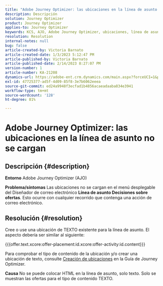 ```yaml
---
title: "Adobe Journey Optimizer: las ubicaciones en la línea de asunto no se cargan"
description: Descripción
solution: Journey Optimizer
product: Journey Optimizer
applies-to: Journey Optimizer
keywords: KCS, AJO, Adobe Journey Optimizer, ubicaciones, línea de asunto, sin carga, tipo de contenido, html, texto
resolution: Resolution
internal-notes: null
bug: false
article-created-by: Victoria Barnato
article-created-date: 1/3/2023 5:12:47 PM
article-published-by: Victoria Barnato
article-published-date: 2/14/2023 8:27:07 PM
version-number: 1
article-number: KA-21208
dynamics-url: https://adobe-ent.crm.dynamics.com/main.aspx?forceUCI=1&pagetype=entityrecord&etn=knowledgearticle&id=1597f3d5-898b-ed11-81ad-6045bd0067ea
exl-id: 47725377-ad5f-4d09-85f8-3e7b6062eeea
source-git-commit: ed24a9948f3ecfad1b4856acaeadaaba834e3941
workflow-type: tm+mt
source-wordcount: '128'
ht-degree: 81%

---
```


# Adobe Journey Optimizer: las ubicaciones en la línea de asunto no se cargan

## Descripción {#description}

<b>Entorno</b>
Adobe Journey Optimizer (AJO)


<b>Problema/síntomas</b>
Las ubicaciones no se cargan en el menú desplegable del Diseñador de correo electrónico  <b> Línea de asunto </b><b>Decisiones sobre ofertas</b>. Esto ocurre con cualquier recorrido que contenga una acción de correo electrónico.


## Resolución {#resolution}


Cree o use una ubicación de TEXTO existente para la línea de asunto. El aspecto debería ser similar al siguiente:

{{{offer.text.xcore:offer-placement:id.xcore:offer-activity:id.content}}}

Para comprobar el tipo de contenido de la ubicación y/o crear una ubicación de texto, consulte [Creación de ubicaciones](https://experienceleague.adobe.com/docs/journey-optimizer/using/offer-decisioning/create-components/creating-placements.html?lang=es) en la Guía de Journey Optimizer.


<b>Causa</b>
No se puede colocar HTML en la línea de asunto, solo texto. Solo se muestran las ofertas para el tipo de contenido TEXTO.
